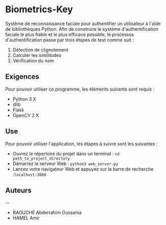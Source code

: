 # Biometrics-Key
Système de reconnaissance faciale pour authentifier un utilisateur à l'aide de bibliothèques Python. Afin de construire le système d'authentification faciale le plus fiable et le plus efficace possible, le processus d'authentification passe par trois étapes de test comme suit :
<ol>
    <li>Détection de clignotement</li>
    <li>Calculer les similitudes</li>
    <li>Vérification du nom</li>
</ol>

## Exigences
Pour pouvoir utiliser ce programme, les éléments suivants sont requis :
    <ul>
        <li> Python 3.X </li>
        <li> dlib  </li>
        <li> Flask  </li>
        <li> OpenCV 2.X </li>
    </ul>

## Use
Pour pouvoir utiliser l'application, les étapes à suivre sont les suivantes :
<ul>
    <li>Ouvrez le répertoire du projet dans un terminal : <code>cd path_to_project_directory</code></li>
    <li>Démarrez le serveur Web : <code>python3 web_server.py</code></li>
    <li>Lancez votre navigateur Web et appuyez sur la barre de recherche :<code>localhost:3000</code></li>
</ul>

## Auteurs
--
    <ul>
        <li> BAOUCHE Abderrahim Oussama </li>
        <li> HAMEL Amir  </li>
    </ul>
